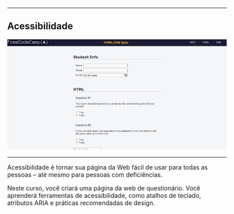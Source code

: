 <hr>
<h2>Acessibilidade</h2>


<img src="/images/Acessibilidade.png">
<hr>

<p>
Acessibilidade é tornar sua página da Web fácil de usar para todas as pessoas – até mesmo para pessoas com deficiências.

Neste curso, você criará uma página da web de questionário. Você aprenderá ferramentas de acessibilidade, como atalhos de teclado, atributos ARIA e práticas recomendadas de design.</p>




